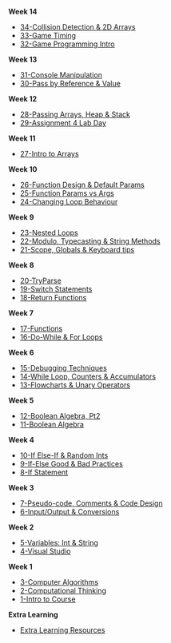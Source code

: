 
**Week 14**
- [34-Collision Detection & 2D Arrays](Markdown/34_boundary_collision_2d_arrays.md)
- [33-Game Timing](Markdown/33_game_timing.md)
- [32-Game Programming Intro](Markdown/32_intro_game_programming.md)

**Week 13**
- [31-Console Manipulation](Markdown/31_console_class_manipulation.md)
- [30-Pass by Reference & Value](Markdown/30_pass_by_value_and_reference.md)


**Week 12**
- [28-Passing Arrays, Heap & Stack](Markdown/28_passing_arrays_heap_stack.md)
- [29-Assignment 4 Lab Day](Markdown/29_assign4_lab_day.md)

**Week 11**
- [27-Intro to Arrays](Markdown/27_arrays.md)

**Week 10**
- [26-Function Design & Default Params](Markdown/26_default_parameters.md)
- [25-Function Params vs Args](Markdown/25_passing_parameters_to_functions.md)
- [24-Changing Loop Behaviour](Markdown/24_changing_loop_behaviour.md)

**Week 9**
- [23-Nested Loops](Markdown/23_nested_loops_control.md)
- [22-Modulo, Typecasting & String Methods](Markdown/22_modulo_typecasting_string_methods.md)
- [21-Scope, Globals & Keyboard tips](Markdown/21_scope_globals_keyboard.md)

**Week 8**
- [20-TryParse](Markdown/20_try_parse.md)
- [19-Switch Statements](Markdown/19_switch_statements.md)
- [18-Return Functions](Markdown/18_return_functions.md)

**Week 7**
- [17-Functions](Markdown/17_functions.md)
- [16-Do-While & For Loops](Markdown/16_do_while_and_for_loops.md)

**Week 6**
- [15-Debugging Techniques](Markdown/15_debugging.md)
- [14-While Loop, Counters & Accumulators](Markdown/14_while_loop_counters_accumulators.md)
- [13-Flowcharts & Unary Operators](Markdown/13_flowcharts_unary_operators.md)

**Week 5**
- [12-Boolean Algebra, Pt2](Markdown/12_boolean_algebra_cont.md)
- [11-Boolean Algebra](Markdown/11_boolean_algebra.md)

**Week 4**
- [10-If Else-If & Random Ints](Markdown/10_if_else-if_random.md)
- [9-If-Else Good & Bad Practices](Markdown/09_if_else_bad_practices_magic_numbers.md)
- [8-If Statement](Markdown/08_if_statements.md)

**Week 3** 
- [7-Pseudo-code, Comments & Code Design](Markdown/07_pseudocode_comments_coding_process)
- [6-Input/Output & Conversions](Markdown/06_input_output_string_conversions.md)

**Week 2**
- [5-Variables: Int & String](Markdown/05_variables_int_strings.md)
- [4-Visual Studio](Markdown/04_visualstudio.md)

**Week 1**
- [3-Computer Algorithms](Markdown/03_computer_algorithms.md)
- [2-Computational Thinking](Markdown/02_computational_thinking.md)
- [1-Intro to Course](Markdown/01_intro_to_the_course.md)

**Extra Learning**
- [Extra Learning Resources](Markdown/99_extra_self_guided_learning.md)
